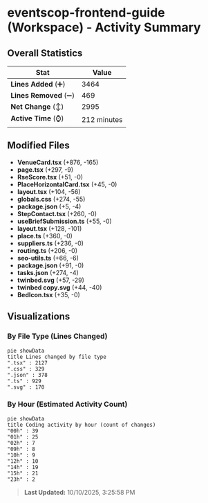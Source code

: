 # eventscop-frontend-guide (Workspace) - Activity Summary 

## Overall Statistics

| Stat                   | Value                                                             |
| ---------------------- | ----------------------------------------------------------------- |
| **Lines Added** (➕)   | 3464                                          |
| **Lines Removed** (➖) | 469                                        |
| **Net Change** (↕)    | 2995                |
| **Active Time** (⌚)   | 212 minutes |


## Modified Files
- **VenueCard.tsx** (+876, -165)
- **page.tsx** (+297, -9)
- **RseScore.tsx** (+51, -0)
- **PlaceHorizontalCard.tsx** (+45, -0)
- **layout.tsx** (+104, -56)
- **globals.css** (+274, -55)
- **package.json** (+5, -4)
- **StepContact.tsx** (+260, -0)
- **useBriefSubmission.ts** (+55, -0)
- **layout.tsx** (+128, -101)
- **place.ts** (+360, -0)
- **suppliers.ts** (+236, -0)
- **routing.ts** (+206, -0)
- **seo-utils.ts** (+66, -6)
- **package.json** (+91, -0)
- **tasks.json** (+274, -4)
- **twinbed.svg** (+57, -29)
- **twinbed copy.svg** (+44, -40)
- **BedIcon.tsx** (+35, -0)

## Visualizations

### By File Type (Lines Changed)

```mermaid
pie showData
title Lines changed by file type
".tsx" : 2127
".css" : 329
".json" : 378
".ts" : 929
".svg" : 170
```

### By Hour (Estimated Activity Count)

```mermaid
pie showData
title Coding activity by hour (count of changes)
"00h" : 39
"01h" : 25
"02h" : 7
"09h" : 8
"10h" : 9
"12h" : 10
"14h" : 19
"15h" : 21
"23h" : 2
```


> **Last Updated:** 10/10/2025, 3:25:58 PM